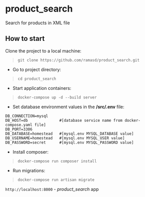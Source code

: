 # product_search
Search for products in XML file

## How to start

Clone the project to a local machine:
>`git clone https://github.com/ramasd/product_search.git`

- Go to project directory:
>`cd product_search`

- Start application containers:
>`docker-compose up -d --build server`

- Set database environment values in the **/src/.env** file:
```
DB_CONNECTION=mysql
DB_HOST=db              #[database service name from docker-compose.yaml file]
DB_PORT=3306
DB_DATABASE=homestead   #[mysql.env MYSQL_DATABASE value]
DB_USERNAME=homestead   #[mysql.env MYSQL_USER value]
DB_PASSWORD=secret      #[mysql.env MYSQL_PASSWORD value]
```

- Install composer:
>`docker-compose run composer install`

- Run migrations:
>`docker-compose run artisan migrate`

`http://localhost:8000` - *product_search* app <br />
